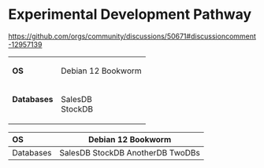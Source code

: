 # Experimental Development Pathway

https://github.com/orgs/community/discussions/50671#discussioncomment-12957139

<table border="0">
<tbody>

<!-- Row 1 -->
<tr>
  <td>

  **OS**

  </td>
  <td>
  
  Debian 12 Bookworm
  
  </td>
</tr>

<!-- Row 2 -->
<tr>
  <td valign="top">

  **Databases**

  </td>
  <td>

  SalesDB<br>StockDB

  </td>
</tr>

</tbody>
</table>

| OS  | Debian 12 Bookworm |
| :-- | ------------------ |
| Databases | SalesDB StockDB AnotherDB TwoDBs |
